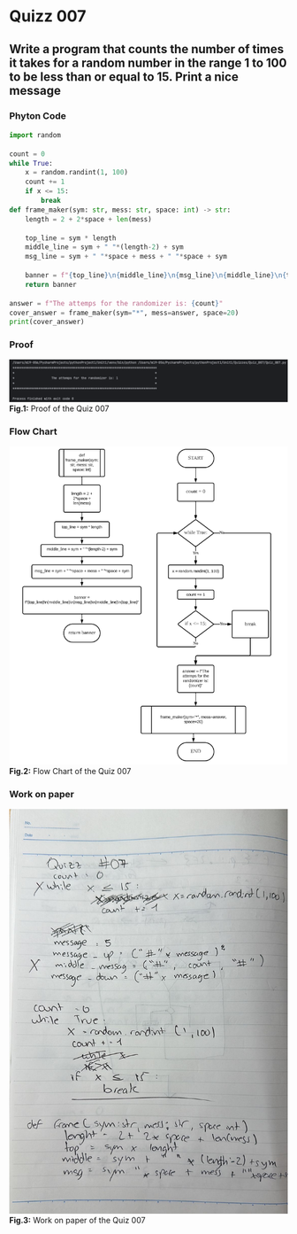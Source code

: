 # Quizz 007
## Write a program that counts the number of times it takes for a random number in the range 1 to 100 to be less than or equal to 15. Print a nice message
### Phyton Code
```.py
import random

count = 0
while True:
    x = random.randint(1, 100)
    count += 1
    if x <= 15:
        break
def frame_maker(sym: str, mess: str, space: int) -> str:
    length = 2 + 2*space + len(mess)

    top_line = sym * length
    middle_line = sym + " "*(length-2) + sym
    msg_line = sym + " "*space + mess + " "*space + sym

    banner = f"{top_line}\n{middle_line}\n{msg_line}\n{middle_line}\n{top_line}"
    return banner

answer = f"The attemps for the randomizer is: {count}"
cover_answer = frame_maker(sym="*", mess=answer, space=20)
print(cover_answer)
```
### Proof
![Quiz_007_Proof_Image.png](Quiz_007_Proof_Image.png)
**Fig.1:** Proof of the Quiz 007

### Flow Chart
![Quiz_007_Flow_Chart.png](Quiz_007_Flow_Chart.png)
**Fig.2:** Flow Chart of the Quiz 007

### Work on paper
![Quiz_007_Work_Paper.jpeg](Quiz_007_Work_Paper.jpeg)
**Fig.3:** Work on paper of the Quiz 007